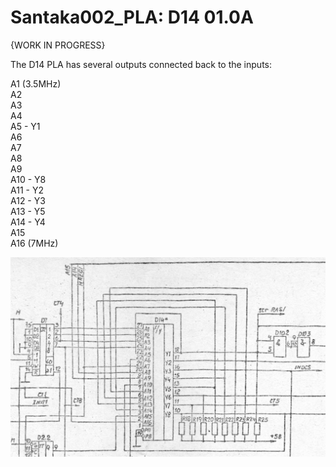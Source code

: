 # Santaka002_PLA: D14 01.0A
{WORK IN PROGRESS}

The D14 PLA has several outputs connected back to the inputs:

   A1 (3.5MHz)  
   A2  
   A3  
   A4  
   A5  - Y1  
   A6  
   A7  
   A8  
   A9  
   A10 - Y8  
   A11 - Y2  
   A12 - Y3  
   A13 - Y5  
   A14 - Y4  
   A15  
   A16 (7MHz)  

![D14_schematic](../pictures/D14_schematic.jpg)

